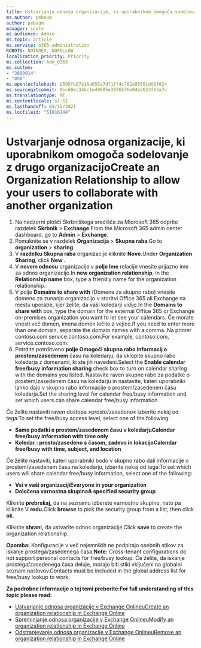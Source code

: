 ```yaml
---
title: Ustvarjanje odnosa organizacije, ki uporabnikom omogoča sodelovanje z drugo organizacijo
ms.author: pebaum
author: pebaum
manager: scotv
ms.audience: Admin
ms.topic: article
ms.service: o365-administration
ROBOTS: NOINDEX, NOFOLLOW
localization_priority: Priority
ms.collection: Adm_O365
ms.custom:
- "3800014"
- "898"
ms.openlocfilehash: b595fb87e18a055a7df1ff4c782a93591dd1f024
ms.sourcegitcommit: 8bc60ec34bc1e40685e3976576e04a2623f63a7c
ms.translationtype: MT
ms.contentlocale: sl-SI
ms.lasthandoff: 04/15/2021
ms.locfileid: "51816144"
---
```

# <a name="create-an-organization-relationship-to-allow-your-users-to-collaborate-with-another-organization"></a><span data-ttu-id="f9273-102">Ustvarjanje odnosa organizacije, ki uporabnikom omogoča sodelovanje z drugo organizacijo</span><span class="sxs-lookup"><span data-stu-id="f9273-102">Create an Organization Relationship to allow your users to collaborate with another organization</span></span>

1. <span data-ttu-id="f9273-103">Na nadzorni plošči Skrbniškega središča za Microsoft 365 odprite razdelek **Skrbnik** > **Exchange**.</span><span class="sxs-lookup"><span data-stu-id="f9273-103">From the Microsoft 365 admin center dashboard, go to **Admin** > **Exchange**.</span></span>
2. <span data-ttu-id="f9273-104">Pomaknite se v razdelek **Organizacija** > **Skupna raba**.</span><span class="sxs-lookup"><span data-stu-id="f9273-104">Go to **organization** > **sharing**.</span></span>
3. <span data-ttu-id="f9273-105">V **razdelku Skupna raba** organizacije kliknite **Novo.**</span><span class="sxs-lookup"><span data-stu-id="f9273-105">Under **Organization Sharing**, click **New** .</span></span>
4. <span data-ttu-id="f9273-106">V **novem odnosu** organizacije v **polje Ime** relacije vnesite prijazno ime za odnos organizacije.</span><span class="sxs-lookup"><span data-stu-id="f9273-106">In **new organization relationship**, in the **Relationship name** box, type a friendly name for the organization relationship.</span></span>
5. <span data-ttu-id="f9273-107">V polje **Domains to share with** (Domene za skupno rabo) vnesite domeno za zunanjo organizacijo v storitvi Office 365 ali Exchange na mestu uporabe, kjer želite, da vaši koledarji vidijo.</span><span class="sxs-lookup"><span data-stu-id="f9273-107">In the **Domains to share with** box, type the domain for the external Office 365 or Exchange on-premises organization you want to let see your calendars.</span></span> <span data-ttu-id="f9273-108">Če morate vnesti več domen, imena domen ločite z vejico.</span><span class="sxs-lookup"><span data-stu-id="f9273-108">If you need to enter more than one domain, separate the domain names with a comma.</span></span> <span data-ttu-id="f9273-109">Na primer contoso.com service.contoso.com.</span><span class="sxs-lookup"><span data-stu-id="f9273-109">For example, contoso.com, service.contoso.com.</span></span>
6. <span data-ttu-id="f9273-110">Potrdite potrditveno **polje Omogoči skupno rabo informacij o prostem/zasedenem** času na koledarju, da vklopite skupno rabo koledarja z domenami, ki ste jih navedeni.</span><span class="sxs-lookup"><span data-stu-id="f9273-110">Select the **Enable calendar free/busy information sharing** check box to turn on calendar sharing with the domains you listed.</span></span> <span data-ttu-id="f9273-111">Nastavite raven skupne rabe za podatke o prostem/zasedenem času na koledarju in nastavite, kateri uporabniki lahko dajo v skupno rabo informacije o prostem/zasedenem času koledarja.</span><span class="sxs-lookup"><span data-stu-id="f9273-111">Set the sharing level for calendar free/busy information and set which users can share calendar free/busy information.</span></span>  

<span data-ttu-id="f9273-112">Če želite nastaviti raven dostopa »prosto/zasedeno« izberite nekaj od tega:</span><span class="sxs-lookup"><span data-stu-id="f9273-112">To set the free/busy access level, select one of the following:</span></span>

- <span data-ttu-id="f9273-113">**Samo podatki o prostem/zasedenem času v koledarju**</span><span class="sxs-lookup"><span data-stu-id="f9273-113">**Calendar free/busy information with time only**</span></span>
- <span data-ttu-id="f9273-114">**Koledar : prosto/zasedeno s časom, zadevo in lokacijo**</span><span class="sxs-lookup"><span data-stu-id="f9273-114">**Calendar free/busy with time, subject, and location**</span></span>  

 <span data-ttu-id="f9273-115">Če želite nastaviti, kateri uporabniki bodo v skupno rabo dali informacije o prostem/zasedenem času na koledarju, izberite nekaj od tega:</span><span class="sxs-lookup"><span data-stu-id="f9273-115">To set which users will share calendar free/busy information, select one of the following:</span></span>

- <span data-ttu-id="f9273-116">**Vsi v vaši organizaciji**</span><span class="sxs-lookup"><span data-stu-id="f9273-116">**Everyone in your organization**</span></span>
- <span data-ttu-id="f9273-117">**Določena varnostna skupina**</span><span class="sxs-lookup"><span data-stu-id="f9273-117">**A specified security group**</span></span>  

<span data-ttu-id="f9273-118">Kliknite **prebrskaj,** da na seznamu izberete varnostno skupino, nato pa kliknite V **redu.**</span><span class="sxs-lookup"><span data-stu-id="f9273-118">Click **browse** to pick the security group from a list, then click **ok**.</span></span>

<span data-ttu-id="f9273-119">Kliknite **shrani,** da ustvarite odnos organizacije.</span><span class="sxs-lookup"><span data-stu-id="f9273-119">Click **save** to create the organization relationship.</span></span>  

<span data-ttu-id="f9273-120">**Opomba:** Konfiguracije v več najemnikih ne podpirajo osebnih stikov za iskanje prostega/zasedenega časa.</span><span class="sxs-lookup"><span data-stu-id="f9273-120">**Note:** Cross-tenant configurations do not support personal contacts for free/busy lookup.</span></span> <span data-ttu-id="f9273-121">Če želite, da iskanje prostega/zasedenega časa deluje, morajo biti stiki vključeni na globalni seznam naslovov.</span><span class="sxs-lookup"><span data-stu-id="f9273-121">Contacts must be included in the global address list for free/busy lookup to work.</span></span>

<span data-ttu-id="f9273-122">**Za podrobne informacije o tej temi preberite:**</span><span class="sxs-lookup"><span data-stu-id="f9273-122">**For full understanding of this topic please read:**</span></span>

- [<span data-ttu-id="f9273-123">Ustvarjanje odnosa organizacije v Exchange Onlineu</span><span class="sxs-lookup"><span data-stu-id="f9273-123">Create an organization relationship in Exchange Online</span></span>](https://docs.microsoft.com/exchange/sharing/organization-relationships/create-an-organization-relationship)
- [<span data-ttu-id="f9273-124">Spreminjanje odnosa organizacije v Exchange Onlineu</span><span class="sxs-lookup"><span data-stu-id="f9273-124">Modify an organization relationship in Exchange Online</span></span>](https://docs.microsoft.com/exchange/sharing/organization-relationships/modify-an-organization-relationship)
- [<span data-ttu-id="f9273-125">Odstranjevanje odnosa organizacije v Exchange Onlineu</span><span class="sxs-lookup"><span data-stu-id="f9273-125">Remove an organization relationship in Exchange Online</span></span>](https://docs.microsoft.com/exchange/sharing/organization-relationships/remove-an-organization-relationship)
